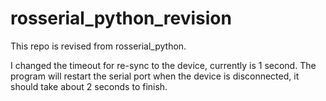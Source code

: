 # rosserial_python_revision

This repo is revised from rosserial_python.

I changed the timeout for re-sync to the device, currently is 1 second.
The program will restart the serial port when the device is disconnected, it should take about 2 seconds to finish.
